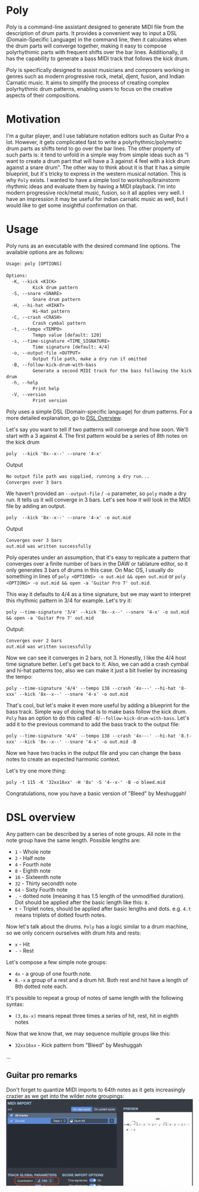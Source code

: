 # Poly

Poly is a command-line assistant designed to generate MIDI file from the description of drum parts. It provides a convenient way to input a DSL (Domain-Specific Language) in the command line, then it calculates when the drum parts will converge together, making it easy to compose polyrhythimic parts with frequent shifts over the bar lines. Additionally, it has the capability to generate a bass MIDI track that follows the kick drum.

Poly is specifically designed to assist musicians and composers working in genres such as modern progressive rock, metal, djent, fusion, and Indian Carnatic music. It aims to simplify the process of creating complex polyrhythmic drum patterns, enabling users to focus on the creative aspects of their compositions.

# Motivation

I'm a guitar player, and I use tablature notation editors such as Guitar Pro a lot. However, it gets complicated fast to write a polyrhythmic/polymetric drum parts as shifts tend to go over the bar lines. The other property of such parts is: it tend to unfold in a simple way from simple ideas such as "I want to create a drum part that will have a 3 against 4 feel with a kick drum against a snare drum". The other way to think about it is that it has a simple blueprint, but it's tricky to express in the western musical notation. This is why `Poly` exists. I wanted to have a simple tool to workshop/brainstorm rhythmic ideas and evaluate them by having a MIDI playback. I'm into modern progressive rock/metal music, fusion, so it all applies very well. I have an impression it may be useful for indian carnatic music as well, but I would like to get some insightful confirmation on that.

# Usage

Poly runs as an executable with the desired command line options. The available options are as follows:

```
Usage: poly [OPTIONS]

Options:
  -K, --kick <KICK>
          Kick drum pattern
  -S, --snare <SNARE>
          Snare drum pattern
  -H, --hi-hat <HIHAT>
          Hi-Hat pattern
  -C, --crash <CRASH>
          Crash cymbal pattern
  -t, --tempo <TEMPO>
          Tempo value [default: 120]
  -s, --time-signature <TIME_SIGNATURE>
          Time signature [default: 4/4]
  -o, --output-file <OUTPUT>
          Output file path, make a dry run if omitted
  -B, --follow-kick-drum-with-bass
          Generate a second MIDI track for the bass following the kick drum
  -h, --help
          Print help
  -V, --version
          Print version
```

Poly uses a simple DSL (Domain-specific language) for drum patterns. For a more detailed explanation, go to [DSL Overview](#dsl-overview).

Let's say you want to tell if two patterns will converge and how soon. We'll start with a 3 against 4. The first pattern would be a series of 8th notes on the kick drum

```
poly  --kick '8x--x--' --snare '4-x'
```
Output
```
No output file path was supplied, running a dry run...
Converges over 3 bars
```

We haven't provided an `--output-file` / `-o` parameter, so `poly` made a dry run. It tells us it will converge in 3 bars. Let's see how it will look in the MIDI file by adding an output.

```
poly  --kick '8x--x--' --snare '4-x' -o out.mid
```
Output
```
Converges over 3 bars
out.mid was written successfully
```

Poly operates under an assumption, that it's easy to replicate a pattern that converges over a finite number of bars in the DAW or tablature editor, so it only generates 3 bars of drums in this case. On Mac OS, I usually do something in lines of `poly <OPTIONS> -o out.mid && open out.mid` or `poly <OPTIONS> -o out.mid && open -a 'Guitar Pro 7' out.mid`.

This way it defaults to 4/4 as a time signature, but we may want to interpret this rhythmic pattern in 3/4 for example. Let's try it:

```
poly --time-signature '3/4' --kick '8x--x--' --snare '4-x' -o out.mid && open -a 'Guitar Pro 7' out.mid
```
Output:
```
Converges over 2 bars
out.mid was written successfully
```

Now we can see it converges in 2 bars, not 3. Honestly, I like the 4/4 host time signature better. Let's get back to it. Also, we can add a crash cymbal and hi-hat patterns too, also we can make it just a bit livelier by increasing the tempo:

```
poly --time-signature '4/4' --tempo 138 --crash '4x---' --hi-hat '8-xxx' --kick '8x--x--' --snare '4-x' -o out.mid
```

That's cool, but let's make it even more useful by adding a blueprint for the bass track. Simple way of doing that is to make bass follow the kick drum. `Poly` has an option to do this called `-B`/`--follow-kick-drum-with-bass`. Let's add it to the previous command to add the bass track to the output file:

```
poly --time-signature '4/4' --tempo 138 --crash '4x---' --hi-hat '8.t-xxx' --kick '8x--x--' --snare '4-x' -o out.mid -B
```

Now we have two tracks in the output file and you can change the bass notes to create an expected harmonic context.

Let's try one more thing:

```
poly -t 115 -K '32xx16xx' -H '8x' -S '4--x-' -B -o bleed.mid
```

Congratulations, now you have a basic version of "Bleed" by Meshuggah!

# DSL overview

Any pattern can be described by a series of note groups. All note in the note group have the same length. Possible lengths are:
* `1` - Whole note
* `2` - Half note
* `4` - Fourth note
* `8` - Eighth note
* `16` - Sixteenth note
* `32` - Thirty secondth note
* `64` - Sixty Fourth note
* `.` - dotted note (meaning it has 1.5 length of the unmodified duration). Dot should be applied after the basic length like this: `8.`
* `t` - Triplet notes, should be applied after basic lengths and dots. e.g. `4.t` means triplets of dotted fourth notes.

Now let's talk about the drums. `Poly` has a logic similar to a drum machine, so we only concern ourselves with drum hits and rests:
* `x` - Hit
* `-` - Rest

Let's compose a few simple note groups:
* `4x` - a group of one fourth note.
* `8.-x` a group of a rest and a drum hit. Both rest and hit have a length of 8th dotted note each.

It's possible to repeat a group of notes of same length with the following syntax:
* `(3,8x-x)` means repeat three times a series of hit, rest, hit in eighth notes

Now that we know that, we may sequence multiple groups like this:
* `32xx16xx` - Kick pattern from "Bleed" by Meshuggah

...

## Guitar pro remarks

Don't forget to quantize MIDI imports to 64th notes as it gets increasingly crazier as we get into the wilder note groupings:
![Guitar Pro Import](doc/Guitar-Pro-Import.png)



